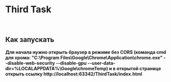 # Third Task #

<br/>

## Как запускать ##
**Для начала нужно открыть браузер в режиме без CORS (команда cmd для хрома:
"C:\Program Files\Google\Chrome\Application\chrome.exe" --disable-web-security --disable-gpu --user-data-dir=%LOCALAPPDATA%\Google\chromeTemp)
и в открытой странице открыть ссылку http://localhost:63342/ThirdTask/index.html**
